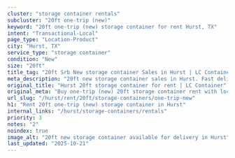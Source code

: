 ```yaml
---
cluster: "storage container rentals"
subcluster: "20ft one-trip (new)"
keyword: "20ft one-trip (new) storage container for rent Hurst, TX"
intent: "Transactional-Local"
page_type: "Location-Product"
city: "Hurst, TX"
service_type: "storage container"
condition: "New"
size: "20ft"
title_tag: "20ft Srb New storage container Sales in Hurst | LC Container"
meta_description: "20ft new storage container sales in Hurst. Fast delivery, competitive pricing. Serving storage containers area. Quote ID: FNC. Call (214) 524-4168 for your free quote today."
original_title: "Hurst 20ft storage container for rent | LC Container"
original_meta: "Buy one-trip (new) 20ft storage container rent with local delivery in Hurst, TX. LC Container — local Since 2003. Request a fast quote today."
url_slug: "/hurst/rent/20ft/storage-containers/one-trip-new"
h1: "Rent 20ft one-trip (new) storage container in Hurst"
internal_links: "/hurst/storage-containers/rentals"
priority: 3
notes: "2"
noindex: true
image_alt: "20ft new storage container available for delivery in Hurst"
last_updated: "2025-10-21"
---
```


<!-- TODO: Add unique city/inventory copy, images, and internal links here. -->
